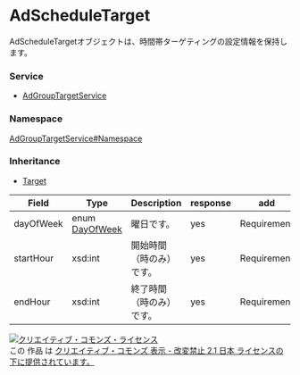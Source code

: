 

# AdScheduleTarget

AdScheduleTargetオブジェクトは、時間帯ターゲティングの設定情報を保持します。

### Service

+ [AdGroupTargetService](../../services/AdGroupTargetService.md)

### Namespace

[AdGroupTargetService#Namespace](../../services/AdGroupTargetService.md#namespace)

### Inheritance

+ [Target](./Target.md)

| Field | Type | Description | response | add | set | remove | replace |
| ----- | ---- | ----------- | -------- | --------- | --------- | --------- | --------- |
| dayOfWeek | enum [DayOfWeek](./DayOfWeek.md) | 曜日です。 | yes | Requirement | Ignore | Ignore | Optional | |
| startHour | xsd:int | 開始時間（時のみ）です。 | yes | Requirement | Ignore | Ignore | Optional | |
| endHour | xsd:int | 終了時間（時のみ）です。 | yes | Requirement | Ignore | Ignore | Optional | |

<a rel="license" href="http://creativecommons.org/licenses/by-nd/2.1/jp/"><img alt="クリエイティブ・コモンズ・ライセンス" style="border-width:0" src="https://i.creativecommons.org/l/by-nd/2.1/jp/88x31.png" /></a><br />この 作品 は <a rel="license" href="http://creativecommons.org/licenses/by-nd/2.1/jp/">クリエイティブ・コモンズ 表示 - 改変禁止 2.1 日本 ライセンスの下に提供されています。</a>
